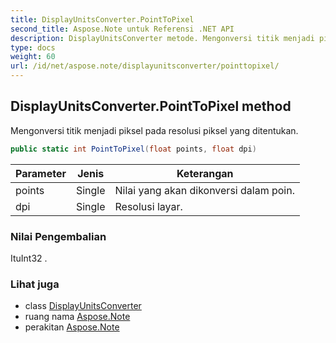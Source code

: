 ```yaml
---
title: DisplayUnitsConverter.PointToPixel
second_title: Aspose.Note untuk Referensi .NET API
description: DisplayUnitsConverter metode. Mengonversi titik menjadi piksel pada resolusi piksel yang ditentukan.
type: docs
weight: 60
url: /id/net/aspose.note/displayunitsconverter/pointtopixel/
---
```

## DisplayUnitsConverter.PointToPixel method

Mengonversi titik menjadi piksel pada resolusi piksel yang ditentukan.

```csharp
public static int PointToPixel(float points, float dpi)
```

| Parameter | Jenis | Keterangan |
| --- | --- | --- |
| points | Single | Nilai yang akan dikonversi dalam poin. |
| dpi | Single | Resolusi layar. |

### Nilai Pengembalian

ItuInt32 .

### Lihat juga

* class [DisplayUnitsConverter](../)
* ruang nama [Aspose.Note](../../displayunitsconverter/)
* perakitan [Aspose.Note](../../../)


